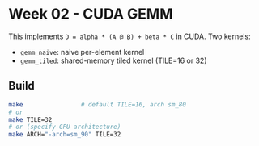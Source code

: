 # Week 02 - CUDA GEMM

This implements `D = alpha * (A @ B) + beta * C` in CUDA.
Two kernels:
- `gemm_naive`: naive per-element kernel
- `gemm_tiled`: shared-memory tiled kernel (TILE=16 or 32)

## Build

```bash
make                # default TILE=16, arch sm_80
# or
make TILE=32
# or (specify GPU architecture)
make ARCH="-arch=sm_90" TILE=32
